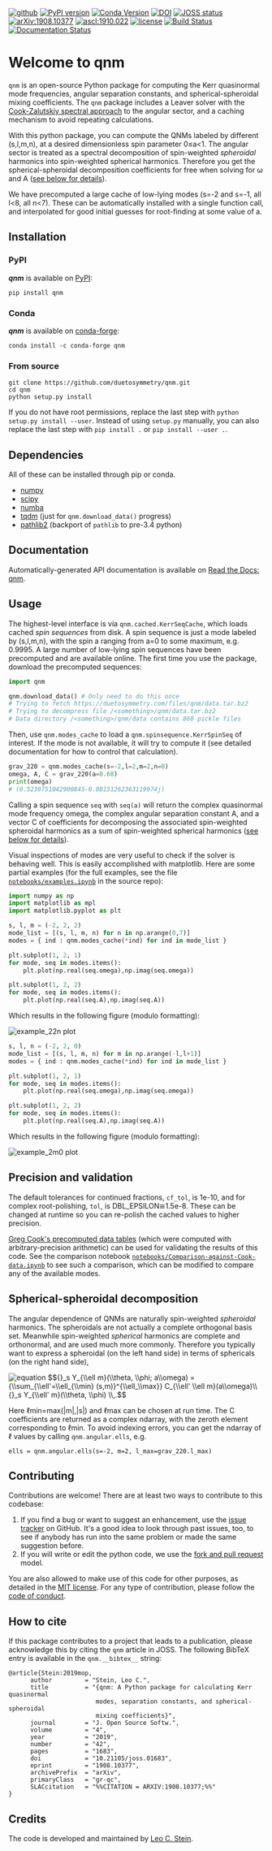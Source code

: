 [![github](https://img.shields.io/badge/GitHub-qnm-blue.svg)](https://github.com/duetosymmetry/qnm)
[![PyPI version](https://badge.fury.io/py/qnm.svg)](https://badge.fury.io/py/qnm)
[![Conda Version](https://img.shields.io/conda/vn/conda-forge/qnm.svg)](https://anaconda.org/conda-forge/qnm)
[![DOI](https://zenodo.org/badge/DOI/10.5281/zenodo.2593978.svg)](https://zenodo.org/record/2593978)
[![JOSS status](https://joss.theoj.org/papers/85532a74baaa67a24518de1365f1bcf5/status.svg)](https://joss.theoj.org/papers/85532a74baaa67a24518de1365f1bcf5)
[![arXiv:1908.10377](https://img.shields.io/badge/arXiv-1908.10377-B31B1B.svg)](https://arxiv.org/abs/1908.10377)
[![ascl:1910.022](https://img.shields.io/badge/ascl-1910.022-blue.svg?colorB=262255)](http://ascl.net/1910.022)
[![license](https://img.shields.io/badge/license-MIT-blue.svg)](https://github.com/duetosymmetry/qnm/blob/master/LICENSE)
[![Build Status](https://travis-ci.org/duetosymmetry/qnm.svg?branch=master)](https://travis-ci.org/duetosymmetry/qnm)
[![Documentation Status](https://readthedocs.org/projects/qnm/badge/?version=latest)](https://qnm.readthedocs.io/en/latest/?badge=latest)


# Welcome to qnm
`qnm` is an open-source Python package for computing the Kerr
quasinormal mode frequencies, angular separation constants, and
spherical-spheroidal mixing coefficients. The `qnm` package includes a
Leaver solver with the [Cook-Zalutskiy spectral
approach](https://arxiv.org/abs/1410.7698) to the angular sector, and
a caching mechanism to avoid repeating calculations.

With this python package, you can compute the QNMs labeled by
different (s,l,m,n), at a desired dimensionless spin parameter 0≤a<1.
The angular sector is treated as a spectral decomposition of
spin-weighted *spheroidal* harmonics into spin-weighted spherical
harmonics.  Therefore you get the spherical-spheroidal decomposition
coefficients for free when solving for ω and A ([see below for
details](#spherical-spheroidal-decomposition)).

We have precomputed a large cache of low-lying modes (s=-2 and s=-1,
all l<8, all n<7). These can be automatically installed with a single
function call, and interpolated for good initial guesses for
root-finding at some value of a.

## Installation

### PyPI
_**qnm**_ is available on [PyPI](https://pypi.org/project/qnm/):

```shell
pip install qnm
```

### Conda
_**qnm**_ is available on [conda-forge](https://anaconda.org/conda-forge/qnm):

```shell
conda install -c conda-forge qnm
```

### From source

```shell
git clone https://github.com/duetosymmetry/qnm.git
cd qnm
python setup.py install
```

If you do not have root permissions, replace the last step with
`python setup.py install --user`.  Instead of using `setup.py`
manually, you can also replace the last step with `pip install .` or
`pip install --user .`.

## Dependencies
All of these can be installed through pip or conda.
* [numpy](https://docs.scipy.org/doc/numpy/user/install.html)
* [scipy](https://www.scipy.org/install.html)
* [numba](http://numba.pydata.org/numba-doc/latest/user/installing.html)
* [tqdm](https://tqdm.github.io) (just for `qnm.download_data()` progress)
* [pathlib2](https://pypi.org/project/pathlib2/) (backport of
  `pathlib` to pre-3.4 python)

## Documentation

Automatically-generated API documentation is available on [Read the Docs: qnm](https://qnm.readthedocs.io/).


## Usage

The highest-level interface is via `qnm.cached.KerrSeqCache`, which
loads cached *spin sequences* from disk. A spin sequence is just a mode
labeled by (s,l,m,n), with the spin a ranging from a=0 to some
maximum, e.g. 0.9995. A large number of low-lying spin sequences have
been precomputed and are available online. The first time you use the
package, download the precomputed sequences:

```python
import qnm

qnm.download_data() # Only need to do this once
# Trying to fetch https://duetosymmetry.com/files/qnm/data.tar.bz2
# Trying to decompress file /<something>/qnm/data.tar.bz2
# Data directory /<something>/qnm/data contains 860 pickle files
```

Then, use `qnm.modes_cache` to load a
`qnm.spinsequence.KerrSpinSeq` of interest. If the mode is not
available, it will try to compute it (see detailed documentation for
how to control that calculation).

```python
grav_220 = qnm.modes_cache(s=-2,l=2,m=2,n=0)
omega, A, C = grav_220(a=0.68)
print(omega)
# (0.5239751042900845-0.08151262363119974j)
```

Calling a spin sequence `seq` with `seq(a)` will return the complex
quasinormal mode frequency omega, the complex angular separation
constant A, and a vector C of coefficients for decomposing the
associated spin-weighted spheroidal harmonics as a sum of
spin-weighted spherical harmonics ([see below for
details](#spherical-spheroidal-decomposition)).

Visual inspections of modes are very useful to check if the solver is
behaving well. This is easily accomplished with matplotlib. Here are
some partial examples (for the full examples, see the file
[`notebooks/examples.ipynb`](notebooks/examples.ipynb) in the source repo):

```python
import numpy as np
import matplotlib as mpl
import matplotlib.pyplot as plt

s, l, m = (-2, 2, 2)
mode_list = [(s, l, m, n) for n in np.arange(0,7)]
modes = { ind : qnm.modes_cache(*ind) for ind in mode_list }

plt.subplot(1, 2, 1)
for mode, seq in modes.items():
    plt.plot(np.real(seq.omega),np.imag(seq.omega))

plt.subplot(1, 2, 2)
for mode, seq in modes.items():
    plt.plot(np.real(seq.A),np.imag(seq.A))
```

Which results in the following figure (modulo formatting):

![example_22n plot](notebooks/example_22n.png)

```python
s, l, n = (-2, 2, 0)
mode_list = [(s, l, m, n) for m in np.arange(-l,l+1)]
modes = { ind : qnm.modes_cache(*ind) for ind in mode_list }

plt.subplot(1, 2, 1)
for mode, seq in modes.items():
    plt.plot(np.real(seq.omega),np.imag(seq.omega))

plt.subplot(1, 2, 2)
for mode, seq in modes.items():
    plt.plot(np.real(seq.A),np.imag(seq.A))
```

Which results in the following figure (modulo formatting):

![example_2m0 plot](notebooks/example_2m0.png)

## Precision and validation

The default tolerances for continued fractions, `cf_tol`, is 1e-10, and
for complex root-polishing, `tol`, is DBL_EPSILON≅1.5e-8.  These can
be changed at runtime so you can re-polish the cached values to higher
precision.

[Greg Cook's precomputed data
tables](https://zenodo.org/record/2650358) (which were computed with
arbitrary-precision arithmetic) can be used for validating the results
of this code.  See the comparison notebook
[`notebooks/Comparison-against-Cook-data.ipynb`](notebooks/Comparison-against-Cook-data.ipynb)
to see such a comparison, which can be modified to compare any of the
available modes.

## Spherical-spheroidal decomposition

The angular dependence of QNMs are naturally spin-weighted *spheroidal*
harmonics.  The spheroidals are not actually a complete orthogonal
basis set.  Meanwhile spin-weighted *spherical* harmonics are complete
and orthonormal, and are used much more commonly.  Therefore you
typically want to express a spheroidal (on the left hand side) in
terms of sphericals (on the right hand side),

![equation `$${}_s Y_{\\ell m}(\\theta, \\phi; a\\omega) = {\\sum_{\\ell'=\\ell_{\\min} (s,m)}^{\\ell_\\max}} C_{\\ell' \\ell m}(a\\omega)\\ {}_s Y_{\\ell' m}(\\theta, \\phi) \\,.$$`](notebooks/SWSH.svg)

Here ℓmin=max(|m|,|s|) and ℓmax can be chosen at run time.  The C
coefficients are returned as a complex ndarray, with the zeroth
element corresponding to ℓmin.
To avoid indexing errors, you can get the ndarray of ℓ values by
calling `qnm.angular.ells`, e.g.

```
ells = qnm.angular.ells(s=-2, m=2, l_max=grav_220.l_max)
```

## Contributing
Contributions are welcome! There are at least two ways to contribute to this codebase:

1. If you find a bug or want to suggest an enhancement, use the [issue tracker](https://github.com/duetosymmetry/qnm/issues) on GitHub. It's a good idea to look through past issues, too, to see if anybody has run into the same problem or made the same suggestion before.
2. If you will write or edit the python code, we use the [fork and pull request](https://help.github.com/articles/creating-a-pull-request-from-a-fork/) model.

You are also allowed to make use of this code for other purposes, as detailed in the [MIT license](LICENSE). For any type of contribution, please follow the [code of conduct](CODE_OF_CONDUCT.md).

## How to cite
If this package contributes to a project that leads to a publication,
please acknowledge this by citing the `qnm` article in JOSS.  The
following BibTeX entry is available in the `qnm.__bibtex__` string:
```
@article{Stein:2019mop,
      author         = "Stein, Leo C.",
      title          = "{qnm: A Python package for calculating Kerr quasinormal
                        modes, separation constants, and spherical-spheroidal
                        mixing coefficients}",
      journal        = "J. Open Source Softw.",
      volume         = "4",
      year           = "2019",
      number         = "42",
      pages          = "1683",
      doi            = "10.21105/joss.01683",
      eprint         = "1908.10377",
      archivePrefix  = "arXiv",
      primaryClass   = "gr-qc",
      SLACcitation   = "%%CITATION = ARXIV:1908.10377;%%"
}
```

## Credits
The code is developed and maintained by [Leo C. Stein](https://duetosymmetry.com).
